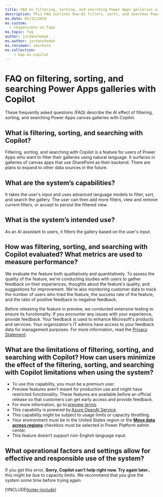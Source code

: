 ```yaml
---
title: FAQ on filtering, sorting, and searching Power Apps galleries with Copilot 
description: This FAQ outlines how AI filters, sorts, and searches Power Apps galleries with Copilot, addressing its usage, testing, evaluation, and limitations. 
ms.date: 05/22/2024
ms.custom: 
  - responsible-ai-faqs
ms.topic: faq
author: jordanchodak
ms.author: jordanchodak
ms.reviewer: smurkute
ms.collection: 
    - bap-ai-copilot 
---
```


# FAQ on filtering, sorting, and searching Power Apps galleries with Copilot

These frequently asked questions (FAQ) describe the AI effect of filtering, sorting, and searching Power Apps canvas galleries with Copilot.

## What is filtering, sorting, and searching with Copilot?

Filtering, sorting, and searching with Copilot is a feature for users of Power Apps who want to filter their galleries using natural language. It surfaces in galleries of canvas apps that use SharePoint as their backend. There are plans to expand to other data sources in the future.

## What are the system’s capabilities?

It takes the user's input and uses advanced language models to filter, sort, and search the gallery. The user can then add more filters, view and remove current filters, or accept to persist the filtered view.

## What is the system’s intended use?

As an AI assistant to users, it filters the gallery based on the user's input.

## How was filtering, sorting, and searching with Copilot evaluated? What metrics are used to measure performance?

We evaluate the feature both qualitatively and quantitatively. To assess the quality of the feature, we're conducting studies with users to gather feedback on their experiences, thoughts about the feature's quality, and suggestions for improvement. We're also monitoring customer data to track the number of users who tried the feature, the success rate of the feature, and the ratio of positive feedback to negative feedback.

Before releasing the feature in preview, we conducted extensive testing to ensure its functionality. If you encounter any issues with your experience, provide feedback. Your feedback is used to enhance Microsoft's products and services. Your organization's IT admins have access to your feedback data for management purposes. For more information, read the [Privacy Statement](https://go.microsoft.com/fwlink/?linkid=2182930%22%20\t%20%22_blank).

## What are the limitations of filtering, sorting, and searching with Copilot? How can users minimize the effect of the filtering, sorting, and searching with Copilot limitations when using the system?

- To use this capability, you must be a premium user.
- Preview features aren’t meant for production use and might have restricted functionality. These features are available before an official release so that customers can get early access and provide feedback.
- For more information, go to [preview terms](https://go.microsoft.com/fwlink/?linkid=2189520).
- This capability is powered by [Azure OpenAI Service](/azure/cognitive-services/openai/overview).
- This capability might be subject to usage limits or capacity throttling.
- Your environment must be in the United States region or the [**Move data across regions**](/power-platform/admin/geographical-availability-copilot) checkbox must be selected in Power Platform admin center.
- This feature doesn’t support non-English language input.

## What operational factors and settings allow for effective and responsible use of the system?

If you get this error, **Sorry, Copilot can’t help right now. Try again later.**, this might be due to capacity limits. We recommend that you give the system some time before trying again.

[!INCLUDE[footer-include](../../includes/footer-banner.md)]
